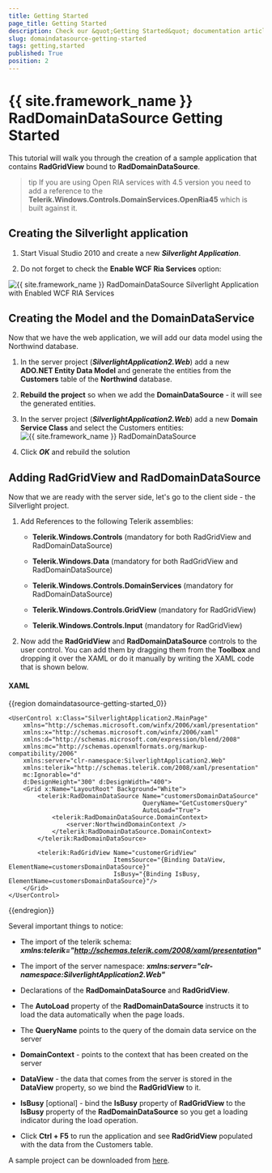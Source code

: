 ```yaml
---
title: Getting Started
page_title: Getting Started
description: Check our &quot;Getting Started&quot; documentation article for the RadDomainDataSource {{ site.framework_name }} control.
slug: domaindatasource-getting-started
tags: getting,started
published: True
position: 2
---
```


# {{ site.framework_name }} RadDomainDataSource Getting Started



This tutorial will walk you through the creation of a sample application that contains __RadGridView__ bound to __RadDomainDataSource__. 

>tip If you are using Open RIA services with 4.5 version you need to add a reference to the __Telerik.Windows.Controls.DomainServices.OpenRia45__ which is built against it.

## Creating the Silverlight application

1. Start Visual Studio 2010 and create a new ___Silverlight Application___.

2. Do not forget to check the __Enable WCF Ria Services__ option:

 ![{{ site.framework_name }} RadDomainDataSource Silverlight Application with Enabled WCF RIA Services](images/dds_getting_started1.png)



## Creating the Model and the DomainDataService

Now that we have the web application, we will add our data model using the Northwind database. 

1. In the server project (___SilverlightApplication2.Web___) add a new __ADO.NET Entity Data Model__ and generate the entities from the __Customers__ table of the __Northwind__ database. 

2. __Rebuild the project__ so when we add the __DomainDataSource__ - it will see the generated entities.

3. In the server project (___SilverlightApplication2.Web___) add a new __Domain Service Class__ and select the Customers entities:
![{{ site.framework_name }} RadDomainDataSource  ](images/dds_getting_started2.png)



4. Click ___OK___ and rebuild the solution



## Adding RadGridView and RadDomainDataSource

Now that we are ready with the server side, let's go to the client side - the Silverlight project.

1. Add References to the following Telerik assemblies:

	* __Telerik.Windows.Controls__ (mandatory for both RadGridView and RadDomainDataSource)

	* __Telerik.Windows.Data__ (mandatory for both RadGridView and RadDomainDataSource)

	* __Telerik.Windows.Controls.DomainServices__ (mandatory for RadDomainDataSource)

	* __Telerik.Windows.Controls.GridView__ (mandatory for RadGridView)

	* __Telerik.Windows.Controls.Input__ (mandatory for RadGridView)

2. Now add the __RadGridView__ and __RadDomainDataSource__ controls to the user control. You can add them by dragging them from the __Toolbox__ and dropping it over the XAML or do it manually by writing the XAML code that is shown below. 

#### __XAML__

{{region domaindatasource-getting-started_0}}

	<UserControl x:Class="SilverlightApplication2.MainPage"
	    xmlns="http://schemas.microsoft.com/winfx/2006/xaml/presentation"
	    xmlns:x="http://schemas.microsoft.com/winfx/2006/xaml"
	    xmlns:d="http://schemas.microsoft.com/expression/blend/2008"
	    xmlns:mc="http://schemas.openxmlformats.org/markup-compatibility/2006"
	    xmlns:server="clr-namespace:SilverlightApplication2.Web"             
	    xmlns:telerik="http://schemas.telerik.com/2008/xaml/presentation"
	    mc:Ignorable="d"
	    d:DesignHeight="300" d:DesignWidth="400">
	    <Grid x:Name="LayoutRoot" Background="White">
	        <telerik:RadDomainDataSource Name="customersDomainDataSource" 
	                                     QueryName="GetCustomersQuery"
	                                     AutoLoad="True">    
	            <telerik:RadDomainDataSource.DomainContext>
	                <server:NorthwindDomainContext />
	            </telerik:RadDomainDataSource.DomainContext>
	        </telerik:RadDomainDataSource>
	
	        <telerik:RadGridView Name="customerGridView"
	                             ItemsSource="{Binding DataView, ElementName=customersDomainDataSource}"
	                             IsBusy="{Binding IsBusy, ElementName=customersDomainDataSource}"/>
	    </Grid>
	</UserControl>
{{endregion}}



Several important things to notice:

* The import of the telerik schema: ___xmlns:telerik="http://schemas.telerik.com/2008/xaml/presentation"___

* The import of the server namespace: ___xmlns:server="clr-namespace:SilverlightApplication2.Web"___

* Declarations of the __RadDomainDataSource__ and __RadGridView__.

* The __AutoLoad__ property of the __RadDomainDataSource__ instructs it to load the data automatically when the page loads. 

* The __QueryName__ points to the query of the domain data service on the server

* __DomainContext__ - points to the context that has been created on the server

* __DataView__ - the data that comes from the server is stored in the __DataView__ property, so we bind the __RadGridView__ to it.

* __IsBusy__ [optional] - bind the __IsBusy__ property of __RadGridView__ to the __IsBusy__ property of the __RadDomainDataSource__ so you get a loading indicator during the load operation.

* Click __Ctrl + F5__ to run the application and see __RadGridView__ populated with the data from the Customers table.

A sample project can be downloaded from [here](http://blogs.telerik.com/rossenhristov/posts/10-12-24/introducing_raddomaindatasource_for_silverlight.aspx).


